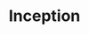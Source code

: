 ---
title: "Inception"

categories: ['']

tags: ['Inception']

arabic: ['نشأه']

publishers: ['معجم مصطلحات التعلم الآلي والتعلم العميق وعلم البيانات']

types: "word"

slug: ""
---